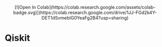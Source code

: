 <p align="center">
  [![Open In Colab](https://colab.research.google.com/assets/colab-badge.svg)](https://colab.research.google.com/drive/1JJ-FGd2k4Y-DET1dSvmebIG0YeaFg2B4?usp=sharing)
</p>

# Qiskit
